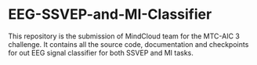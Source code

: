# EEG-SSVEP-and-MI-Classifier
This repository is the submission of MindCloud team for the MTC-AIC 3 challenge. It contains all the source code, documentation and checkpoints for out EEG signal classifier for both SSVEP and MI tasks.

